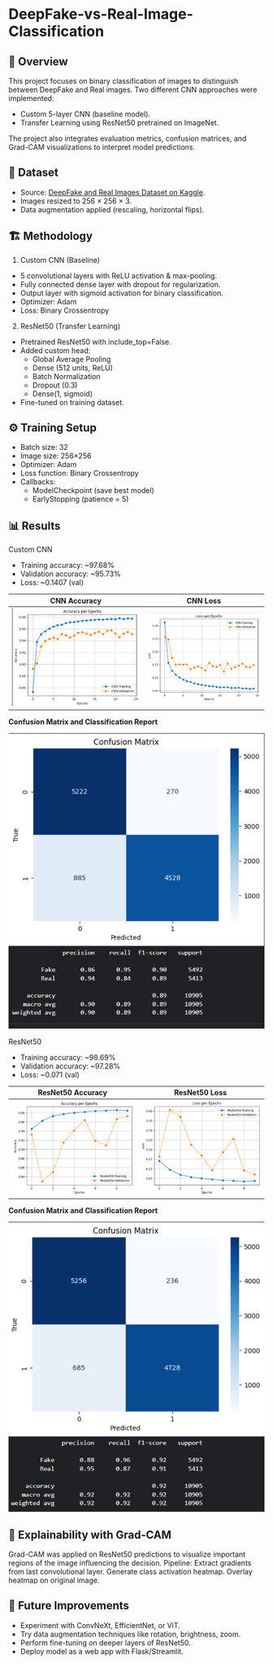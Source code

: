 # DeepFake-vs-Real-Image-Classification

## 📌 Overview

This project focuses on binary classification of images to distinguish between DeepFake and Real images.
Two different CNN approaches were implemented:
  - Custom 5-layer CNN (baseline model).
  - Transfer Learning using ResNet50 pretrained on ImageNet.

The project also integrates evaluation metrics, confusion matrices, and Grad-CAM visualizations to interpret model predictions.

## 📂 Dataset

- Source: [DeepFake and Real Images Dataset on Kaggle](https://www.kaggle.com/datasets/manjilkarki/deepfake-and-real-images/data).
- Images resized to 256 × 256 × 3.
- Data augmentation applied (rescaling, horizontal flips).

## 🏗️ Methodology

1. Custom CNN (Baseline)
  - 5 convolutional layers with ReLU activation & max-pooling.
  - Fully connected dense layer with dropout for regularization.
  - Output layer with sigmoid activation for binary classification.
  - Optimizer: Adam
  - Loss: Binary Crossentropy

2. ResNet50 (Transfer Learning)
  - Pretrained ResNet50 with include_top=False.
  - Added custom head:
    - Global Average Pooling
    - Dense (512 units, ReLU)
    - Batch Normalization
    - Dropout (0.3)
    - Dense(1, sigmoid)
  - Fine-tuned on training dataset.

## ⚙️ Training Setup

- Batch size: 32
- Image size: 256×256
- Optimizer: Adam
- Loss function: Binary Crossentropy
- Callbacks:
    - ModelCheckpoint (save best model)
    - EarlyStopping (patience = 5)

## 📊 Results
Custom CNN
  - Training accuracy: ~97.68%
  - Validation accuracy: ~95.73% 
  - Loss: ~0.1407 (val)
    
| CNN Accuracy | CNN Loss |
|------------|------------|
| ![CNN_accuracy](assets/CNN_accuracy.png) | ![CNN_loss](assets/CNN_loss.png) |

**Confusion Matrix and Classification Report** 
 
![Matrix and report](assets/CNN_confusionmatrixandreport.png)

ResNet50
  - Training accuracy: ~98.69%
  - Validation accuracy: ~97.28%
  - Loss: ~0.071 (val)

| ResNet50 Accuracy | ResNet50 Loss |
|------------|------------|
| ![Resnet_accuracy](assets/Resnet_accuracy.png) | ![Resnet_loss](assets/Resnet_loss.png) |

**Confusion Matrix and Classification Report** 
 
![Matrix and report](assets/Resnet_confusionmatrixandreport.png)

## 🎨 Explainability with Grad-CAM

Grad-CAM was applied on ResNet50 predictions to visualize important regions of the image influencing the decision.
Pipeline:
Extract gradients from last convolutional layer.
Generate class activation heatmap.
Overlay heatmap on original image.

## 📌 Future Improvements
  - Experiment with ConvNeXt, EfficientNet, or ViT.
  - Try data augmentation techniques like rotation, brightness, zoom.
  - Perform fine-tuning on deeper layers of ResNet50.
  - Deploy model as a web app with Flask/Streamlit.
